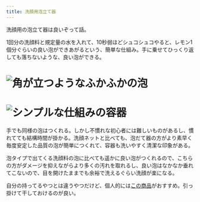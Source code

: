 ```yaml
---
title: 洗顔用泡立て器
---
```

洗顔用の泡立て器は良いぞって話。

1回分の洗顔料と規定量の水を入れて、10秒弱ほどシュコシュコやると、レモン1個分ぐらいの良い泡ができあがるという、簡単な仕組み。手に乗せてひっくり返しても落ちないような、良い泡ができる。

![](https://lh5.googleusercontent.com/PHbZ9zmQr2a1lH7GrkCDtxEfwbQKFloSMA48Ku9qS7urZB8E6iwmJ1s0XVAjwoLZ0yG3npa1d5AN4etuI3GrRaW6anDVUD6KKO4cCypgu6JJ8UXCygvQVW7HzYFKaPqm6BTe1tM8GPu6WstbUbzbRhRdk5AbVX3almiZIWqX7_gTWeC-oWiNO-pIzxS1 "角が立つようなふかふかの泡")
===================================================================================================================================================================================================================================================

![](https://lh5.googleusercontent.com/mUDe-ByhCBzyTehXTulcvjBYIAU9h5NYDx9_AUVyYRjqPwOuR7VNL9tv_4RQzndskwCpgr2VzyeBPwd47pp1dd8Q-vxdFI9vtO-M7BFgBFMFe78Wy2J4XsxR9dfPmKmUlzXWGEYFVBvs49FAj0N0aoczWOK3sYhZKNOTDKLsesO9BxzG1oJSUAJeqily "シンプルな仕組みの容器")
=================================================================================================================================================================================================================================================

手でも同様の泡はつくれる。しかし不慣れな初心者には難しいものがあるし、慣れてても結構時間が掛かる。洗顔ネットと比べても、泡だて器の方がより素早く毎度安定した品質の泡が簡単につくれて、容器も洗いやすく清潔な印象がある。

泡タイプで出てくる洗顔料の泡に比べても遥かに良い泡がつくれるので、こちらの方がダメージを抑えながらより多くの汚れを取れるし、良い泡はなかなか垂れてこないので、目を開けたままでも余裕で洗えるぐらい洗顔が楽になる。

自分の持ってるやつとは違うやつだけど、個人的には[この商品](https://www.amazon.co.jp/dp/B09KMP9GDN)がおすすめ。引っ掛けて干しておけるのが良い。
